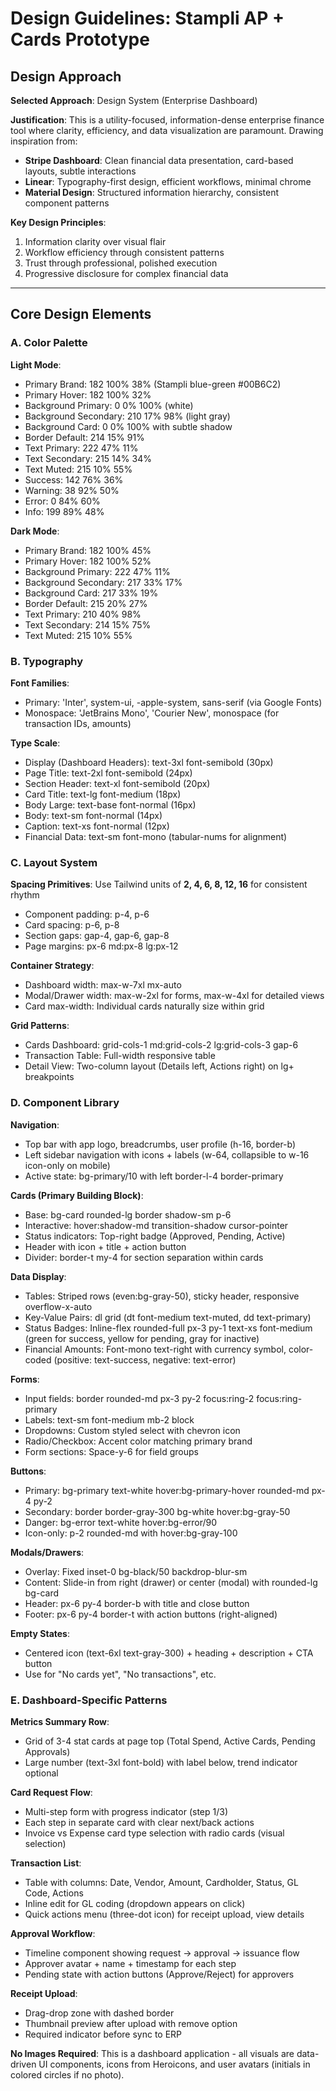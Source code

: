 # Design Guidelines: Stampli AP + Cards Prototype

## Design Approach

**Selected Approach**: Design System (Enterprise Dashboard)

**Justification**: This is a utility-focused, information-dense enterprise finance tool where clarity, efficiency, and data visualization are paramount. Drawing inspiration from:
- **Stripe Dashboard**: Clean financial data presentation, card-based layouts, subtle interactions
- **Linear**: Typography-first design, efficient workflows, minimal chrome
- **Material Design**: Structured information hierarchy, consistent component patterns

**Key Design Principles**:
1. Information clarity over visual flair
2. Workflow efficiency through consistent patterns
3. Trust through professional, polished execution
4. Progressive disclosure for complex financial data

---

## Core Design Elements

### A. Color Palette

**Light Mode**:
- Primary Brand: 182 100% 38% (Stampli blue-green #00B6C2)
- Primary Hover: 182 100% 32%
- Background Primary: 0 0% 100% (white)
- Background Secondary: 210 17% 98% (light gray)
- Background Card: 0 0% 100% with subtle shadow
- Border Default: 214 15% 91%
- Text Primary: 222 47% 11%
- Text Secondary: 215 14% 34%
- Text Muted: 215 10% 55%
- Success: 142 76% 36%
- Warning: 38 92% 50%
- Error: 0 84% 60%
- Info: 199 89% 48%

**Dark Mode**:
- Primary Brand: 182 100% 45%
- Primary Hover: 182 100% 52%
- Background Primary: 222 47% 11%
- Background Secondary: 217 33% 17%
- Background Card: 217 33% 19%
- Border Default: 215 20% 27%
- Text Primary: 210 40% 98%
- Text Secondary: 214 15% 75%
- Text Muted: 215 10% 55%

### B. Typography

**Font Families**:
- Primary: 'Inter', system-ui, -apple-system, sans-serif (via Google Fonts)
- Monospace: 'JetBrains Mono', 'Courier New', monospace (for transaction IDs, amounts)

**Type Scale**:
- Display (Dashboard Headers): text-3xl font-semibold (30px)
- Page Title: text-2xl font-semibold (24px)
- Section Header: text-xl font-semibold (20px)
- Card Title: text-lg font-medium (18px)
- Body Large: text-base font-normal (16px)
- Body: text-sm font-normal (14px)
- Caption: text-xs font-normal (12px)
- Financial Data: text-sm font-mono (tabular-nums for alignment)

### C. Layout System

**Spacing Primitives**: Use Tailwind units of **2, 4, 6, 8, 12, 16** for consistent rhythm
- Component padding: p-4, p-6
- Card spacing: p-6, p-8
- Section gaps: gap-4, gap-6, gap-8
- Page margins: px-6 md:px-8 lg:px-12

**Container Strategy**:
- Dashboard width: max-w-7xl mx-auto
- Modal/Drawer width: max-w-2xl for forms, max-w-4xl for detailed views
- Card max-width: Individual cards naturally size within grid

**Grid Patterns**:
- Cards Dashboard: grid-cols-1 md:grid-cols-2 lg:grid-cols-3 gap-6
- Transaction Table: Full-width responsive table
- Detail View: Two-column layout (Details left, Actions right) on lg+ breakpoints

### D. Component Library

**Navigation**:
- Top bar with app logo, breadcrumbs, user profile (h-16, border-b)
- Left sidebar navigation with icons + labels (w-64, collapsible to w-16 icon-only on mobile)
- Active state: bg-primary/10 with left border-l-4 border-primary

**Cards (Primary Building Block)**:
- Base: bg-card rounded-lg border shadow-sm p-6
- Interactive: hover:shadow-md transition-shadow cursor-pointer
- Status indicators: Top-right badge (Approved, Pending, Active)
- Header with icon + title + action button
- Divider: border-t my-4 for section separation within cards

**Data Display**:
- Tables: Striped rows (even:bg-gray-50), sticky header, responsive overflow-x-auto
- Key-Value Pairs: dl grid (dt font-medium text-muted, dd text-primary)
- Status Badges: Inline-flex rounded-full px-3 py-1 text-xs font-medium (green for success, yellow for pending, gray for inactive)
- Financial Amounts: Font-mono text-right with currency symbol, color-coded (positive: text-success, negative: text-error)

**Forms**:
- Input fields: border rounded-md px-3 py-2 focus:ring-2 focus:ring-primary
- Labels: text-sm font-medium mb-2 block
- Dropdowns: Custom styled select with chevron icon
- Radio/Checkbox: Accent color matching primary brand
- Form sections: Space-y-6 for field groups

**Buttons**:
- Primary: bg-primary text-white hover:bg-primary-hover rounded-md px-4 py-2
- Secondary: border border-gray-300 bg-white hover:bg-gray-50
- Danger: bg-error text-white hover:bg-error/90
- Icon-only: p-2 rounded-md with hover:bg-gray-100

**Modals/Drawers**:
- Overlay: Fixed inset-0 bg-black/50 backdrop-blur-sm
- Content: Slide-in from right (drawer) or center (modal) with rounded-lg bg-card
- Header: px-6 py-4 border-b with title and close button
- Footer: px-6 py-4 border-t with action buttons (right-aligned)

**Empty States**:
- Centered icon (text-6xl text-gray-300) + heading + description + CTA button
- Use for "No cards yet", "No transactions", etc.

### E. Dashboard-Specific Patterns

**Metrics Summary Row**:
- Grid of 3-4 stat cards at page top (Total Spend, Active Cards, Pending Approvals)
- Large number (text-3xl font-bold) with label below, trend indicator optional

**Card Request Flow**:
- Multi-step form with progress indicator (step 1/3)
- Each step in separate card with clear next/back actions
- Invoice vs Expense card type selection with radio cards (visual selection)

**Transaction List**:
- Table with columns: Date, Vendor, Amount, Cardholder, Status, GL Code, Actions
- Inline edit for GL coding (dropdown appears on click)
- Quick actions menu (three-dot icon) for receipt upload, view details

**Approval Workflow**:
- Timeline component showing request → approval → issuance flow
- Approver avatar + name + timestamp for each step
- Pending state with action buttons (Approve/Reject) for approvers

**Receipt Upload**:
- Drag-drop zone with dashed border
- Thumbnail preview after upload with remove option
- Required indicator before sync to ERP

**No Images Required**: This is a dashboard application - all visuals are data-driven UI components, icons from Heroicons, and user avatars (initials in colored circles if no photo).